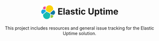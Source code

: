 <h1 align='center'><img src='https://github.com/elastic/uptime/raw/master/elastic.png' alt='Logs' width='48' valign='middle' /> Elastic Uptime</h1>

<p align='center'>This project includes resources and general issue tracking for the Elastic Uptime solution.</p>
